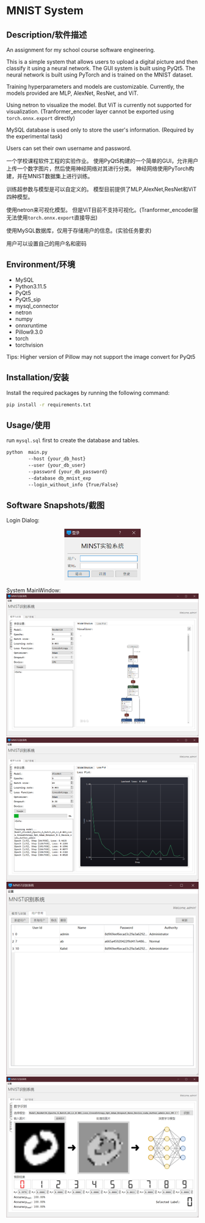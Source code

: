 # MNIST System

## Description/软件描述
An assignment for my school course software engineering.

This is a simple system that allows users to upload a digital picture and then classify it using a neural network. 
The GUI system is built using PyQt5. 
The neural network is built using PyTorch and is trained on the MNIST dataset.

Training hyperparameters and models are customizable.
Currently, the models provided are MLP, AlexNet, ResNet, and ViT.

Using netron to visualize the model.
But ViT is currently not supported for visualization.
(Tranformer_encoder layer cannot be exported using ```torch.onnx.export``` directly)

MySQL database is used only to store the user's information.
(Required by the experimental task)

Users can set their own username and password.

一个学校课程软件工程的实验作业。
使用PyQt5构建的一个简单的GUI，允许用户上传一个数字图片，然后使用神经网络对其进行分类。
神经网络使用PyTorch构建，并在MNIST数据集上进行训练。

训练超参数与模型是可以自定义的。
模型目前提供了MLP,AlexNet,ResNet和ViT四种模型。

使用netron来可视化模型。
但是ViT目前不支持可视化。(Tranformer_encoder层无法使用```torch.onnx.export```直接导出)

使用MySQL数据库，仅用于存储用户的信息。(实验任务要求)

用户可以设置自己的用户名和密码

## Environment/环境

- MySQL
- Python3.11.5
- PyQt5
- PyQt5_sip
- mysql_connector
- netron
- numpy
- onnxruntime
- Pillow9.3.0
- torch
- torchvision

Tips:
Higher version of Pillow may not support the image convert for PyQt5

## Installation/安装

Install the required packages by running the following command:

```bash
pip install -r requirements.txt
```

## Usage/使用

run ```mysql.sql``` first to create the database and tables.


```bash
python  main.py 
        --host {your_db_host} 
        --user {your_db_user} 
        --password {your_db_password} 
        --database db_mnist_exp
        --login_without_info {True/False}
```

## Software Snapshots/截图
Login Dialog:

<p align="center">
  <img src="./sys_picture/3.png" width="200" alt="">
</p>

System MainWindow:
![image](./sys_picture/1.png)
![image](./sys_picture/2.png)
![image](./sys_picture/4.png)
![image](./sys_picture/5.png)
